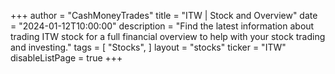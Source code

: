 +++
author = "CashMoneyTrades"
title = "ITW | Stock and Overview"
date = "2024-01-12T10:00:00"
description = "Find the latest information about trading ITW stock for a full financial overview to help with your stock trading and investing."
tags = [
   "Stocks",
]
layout = "stocks"
ticker = "ITW"
disableListPage = true
+++
